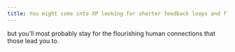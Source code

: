 ```yaml
---
title: You might come into XP looking for shorter feedback loops and flow
---
```

but you'll most probably stay for the flourishing human connections that those lead you to.
